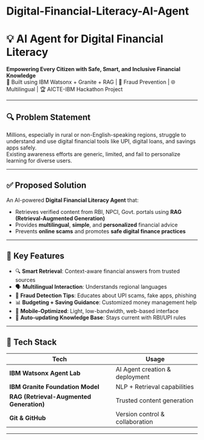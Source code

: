 # Digital-Financial-Literacy-AI-Agent
# 💡 AI Agent for Digital Financial Literacy  
**Empowering Every Citizen with Safe, Smart, and Inclusive Financial Knowledge**  
🚀 Built using IBM Watsonx + Granite + RAG | 🔐 Fraud Prevention | 🌐 Multilingual | 🏆 AICTE-IBM Hackathon Project

---

## 🔍 Problem Statement

Millions, especially in rural or non-English-speaking regions, struggle to understand and use digital financial tools like UPI, digital loans, and savings apps safely.  
Existing awareness efforts are generic, limited, and fail to personalize learning for diverse users.

---

## ✅ Proposed Solution

An AI-powered **Digital Financial Literacy Agent** that:
- Retrieves verified content from RBI, NPCI, Govt. portals using **RAG (Retrieval-Augmented Generation)**
- Provides **multilingual**, **simple**, and **personalized** financial advice
- Prevents **online scams** and promotes **safe digital finance practices**

---

## 🧠 Key Features

- 🔍 **Smart Retrieval**: Context-aware financial answers from trusted sources  
- 🗣️ **Multilingual Interaction**: Understands regional languages  
- 🚫 **Fraud Detection Tips**: Educates about UPI scams, fake apps, phishing  
- 📊 **Budgeting + Saving Guidance**: Customized money management help  
- 📱 **Mobile-Optimized**: Light, low-bandwidth, web-based interface  
- 🔁 **Auto-updating Knowledge Base**: Stays current with RBI/UPI rules  

---

## 🧰 Tech Stack

| Tech | Usage |
|------|-------|
| **IBM Watsonx Agent Lab** | AI Agent creation & deployment |
| **IBM Granite Foundation Model** | NLP + Retrieval capabilities |
| **RAG (Retrieval-Augmented Generation)** | Trusted content generation |
| **Git & GitHub** | Version control & collaboration |

---



